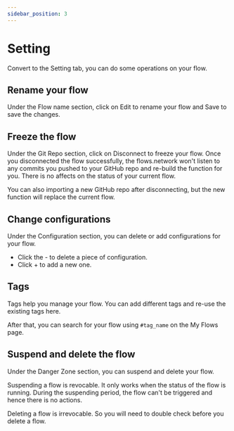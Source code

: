 ```yaml
---
sidebar_position: 3
---
```

# Setting

Convert to the Setting tab, you can do some operations on your flow.

## Rename your flow

Under the Flow name section, click on Edit to rename your flow and Save to save the changes.

## Freeze the flow

Under the Git Repo section, click on Disconnect to freeze your flow. Once you disconnected the flow successfully, the flows.network won't listen to any commits you pushed to your GitHub repo and re-build the function for you. There is no affects on the status of your current flow.

You can also importing a new GitHub repo after disconnecting, but the new function will replace the current flow.

## Change configurations

Under the Configuration section, you can delete or add configurations for your flow.

* Click the - to delete a piece of configuration.
* Click + to add a new one.

## Tags

Tags help you manage your flow. You can add different tags and re-use the existing tags here.

After that, you can search for your flow using `#tag_name` on the My Flows page.

## Suspend and delete the flow

Under the Danger Zone section, you can suspend and delete your flow.

Suspending a flow is revocable. It only works when the status of the flow is running. During the suspending period, the flow can't be triggered and hence there is no actions.

Deleting a flow is irrevocable. So you will need to double check before you delete a flow.